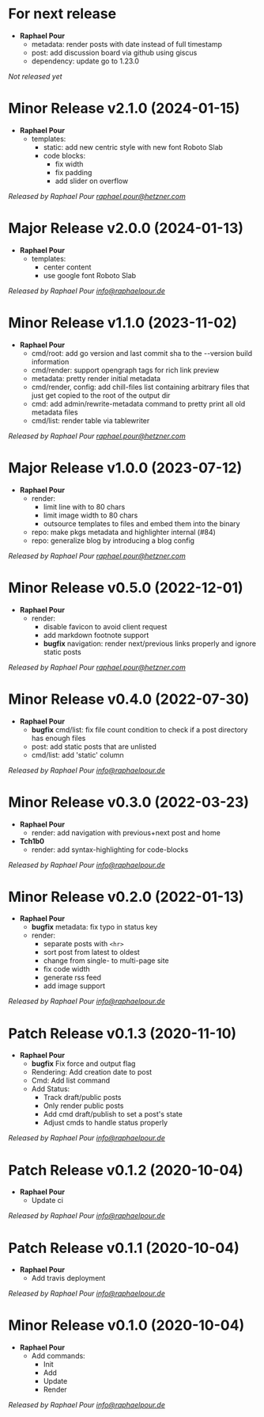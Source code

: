 # For next release
  * **Raphael Pour**
    * metadata: render posts with date instead of full timestamp
    * post: add discussion board via github using giscus
    * dependency: update go to 1.23.0

*Not released yet*

# Minor Release v2.1.0 (2024-01-15)
  * **Raphael Pour**
    * templates:
      * static: add new centric style with new font Roboto Slab
      * code blocks: 
        * fix width 
        * fix padding
        * add slider on overflow

*Released by Raphael Pour <raphael.pour@hetzner.com>*

# Major Release v2.0.0 (2024-01-13)
  * **Raphael Pour**
    * templates:
      * center content
      * use google font Roboto Slab

*Released by Raphael Pour <info@raphaelpour.de>*

# Minor Release v1.1.0 (2023-11-02)
  * **Raphael Pour**
    * cmd/root: add go version and last commit sha to the --version build information
    * cmd/render: support opengraph tags for rich link preview
    * metadata: pretty render initial metadata
    * cmd/render, config: add chill-files list containing arbitrary files that just get copied to the root of the output dir
    * cmd: add admin/rewrite-metadata command to pretty print all old metadata files
    * cmd/list: render table via tablewriter

*Released by Raphael Pour <raphael.pour@hetzner.com>*

# Major Release v1.0.0 (2023-07-12)
  * **Raphael Pour**
    * render: 
      * limit line with to 80 chars
      * limit image width to 80 chars
      * outsource templates to files and embed them into the binary
    * repo: make pkgs metadata and highlighter internal (#84)
    * repo: generalize blog by introducing a blog config

*Released by Raphael Pour <raphael.pour@hetzner.com>*

# Minor Release v0.5.0 (2022-12-01)
  * **Raphael Pour**
    * render: 
      * disable favicon to avoid client request
      * add markdown footnote support
      * **bugfix** navigation: render next/previous links properly and ignore
        static posts

*Released by Raphael Pour <raphael.pour@hetzner.com>*

# Minor Release v0.4.0 (2022-07-30)
  * **Raphael Pour**
    * **bugfix** cmd/list: fix file count condition to check if a post directory has enough files
    * post: add static posts that are unlisted
    * cmd/list: add 'static' column

*Released by Raphael Pour <info@raphaelpour.de>*

# Minor Release v0.3.0 (2022-03-23)
  * **Raphael Pour**
    * render: add navigation with previous+next post and home
  * **Tch1b0**
    * render: add syntax-highlighting for code-blocks
    

*Released by Raphael Pour <info@raphaelpour.de>*

# Minor Release v0.2.0 (2022-01-13)
  * **Raphael Pour**
    * **bugfix** metadata: fix typo in status key
    * render: 
      * separate posts with `<hr>`
      * sort post from latest to oldest
      * change from single- to multi-page site
      * fix code width
      * generate rss feed
      * add image support

*Released by Raphael Pour <info@raphaelpour.de>*

# Patch Release v0.1.3 (2020-11-10)
  * **Raphael Pour**
    * **bugfix** Fix force and output flag
    * Rendering: Add creation date to post
    * Cmd: Add list command
    * Add Status: 
      * Track draft/public posts
      * Only render public posts
      * Add cmd draft/publish to set a post's state
      * Adjust cmds to handle status properly

*Released by Raphael Pour <info@raphaelpour.de>*

# Patch Release v0.1.2 (2020-10-04)
  * **Raphael Pour**
    * Update ci

*Released by Raphael Pour <info@raphaelpour.de>*

# Patch Release v0.1.1 (2020-10-04)
  * **Raphael Pour**
    * Add travis deployment

*Released by Raphael Pour <info@raphaelpour.de>*

# Minor Release v0.1.0 (2020-10-04)
  * **Raphael Pour**
    * Add commands:
      * Init
      * Add
      * Update
      * Render

*Released by Raphael Pour <info@raphaelpour.de>*
